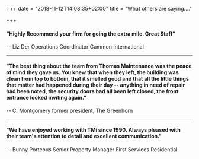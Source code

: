 +++
date = "2018-11-12T14:08:35+02:00"
title = "What others are saying...."

+++

#### “Highly Recommend your firm for going the extra mile. Great Staff”

-- Liz Der
Operations Coordinator
Gammon International

<hr>

#### "The best thing about the team from Thomas Maintenance was the peace of mind they gave us. You knew that when they left, the building was clean from top to bottom, that it smelled good and that all the little things that matter had happened during their day -- anything in need of repair had been noted, the security doors had all been left closed, the front entrance looked inviting again."
 
-- C. Montgomery 
former president, The Greenhorn

<hr>

#### "We have enjoyed working with TMi since 1990. Always pleased with their team's attention to detail and excellent communication."

-- Bunny Porteous
Senior Property Manager
First Services Residential

